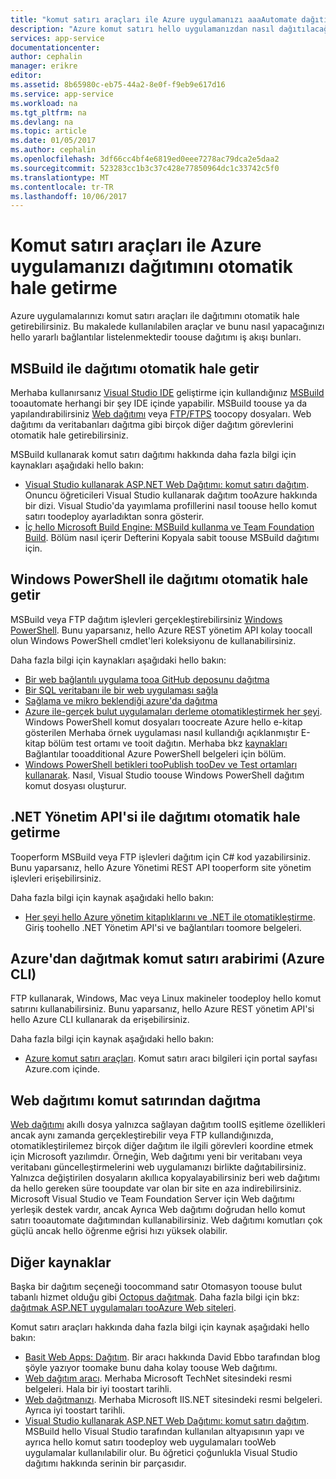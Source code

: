 ```yaml
---
title: "komut satırı araçları ile Azure uygulamanızı aaaAutomate dağıtımı | Microsoft Docs"
description: "Azure komut satırı hello uygulamanızdan nasıl dağıtılacağı hakkında daha fazla bilgi Bul"
services: app-service
documentationcenter: 
author: cephalin
manager: erikre
editor: 
ms.assetid: 8b65980c-eb75-44a2-8e0f-f9eb9e617d16
ms.service: app-service
ms.workload: na
ms.tgt_pltfrm: na
ms.devlang: na
ms.topic: article
ms.date: 01/05/2017
ms.author: cephalin
ms.openlocfilehash: 3df66cc4bf4e6819ed0eee7278ac79dca2e5daa2
ms.sourcegitcommit: 523283cc1b3c37c428e77850964dc1c33742c5f0
ms.translationtype: MT
ms.contentlocale: tr-TR
ms.lasthandoff: 10/06/2017
---
```

# <a name="automate-deployment-of-your-azure-app-with-command-line-tools"></a>Komut satırı araçları ile Azure uygulamanızı dağıtımını otomatik hale getirme
Azure uygulamalarınızı komut satırı araçları ile dağıtımını otomatik hale getirebilirsiniz. Bu makalede kullanılabilen araçlar ve bunu nasıl yapacağınızı hello yararlı bağlantılar listelenmektedir toouse dağıtımı iş akışı bunları. 

## <a name="msbuild"></a>MSBuild ile dağıtımı otomatik hale getir
Merhaba kullanırsanız [Visual Studio IDE](#vs) geliştirme için kullandığınız [MSBuild](http://msbuildbook.com/) tooautomate herhangi bir şey IDE içinde yapabilir. MSBuild toouse ya da yapılandırabilirsiniz [Web dağıtımı](#webdeploy) veya [FTP/FTPS](#ftp) toocopy dosyaları. Web dağıtımı da veritabanları dağıtma gibi birçok diğer dağıtım görevlerini otomatik hale getirebilirsiniz.

MSBuild kullanarak komut satırı dağıtımı hakkında daha fazla bilgi için kaynakları aşağıdaki hello bakın:

* [Visual Studio kullanarak ASP.NET Web Dağıtımı: komut satırı dağıtım](http://www.asp.net/mvc/tutorials/deployment/visual-studio-web-deployment/command-line-deployment). Onuncu öğreticileri Visual Studio kullanarak dağıtım tooAzure hakkında bir dizi. Visual Studio'da yayımlama profillerini nasıl toouse hello komut satırı toodeploy ayarladıktan sonra gösterir.
* [İç hello Microsoft Build Engine: MSBuild kullanma ve Team Foundation Build](http://msbuildbook.com/). Bölüm nasıl içerir Defterini Kopyala sabit toouse MSBuild dağıtımı için.

## <a name="powershell"></a>Windows PowerShell ile dağıtımı otomatik hale getir
MSBuild veya FTP dağıtım işlevleri gerçekleştirebilirsiniz [Windows PowerShell](http://msdn.microsoft.com/library/dd835506.aspx). Bunu yaparsanız, hello Azure REST yönetim API kolay toocall olun Windows PowerShell cmdlet'leri koleksiyonu de kullanabilirsiniz.

Daha fazla bilgi için kaynakları aşağıdaki hello bakın:

* [Bir web bağlantılı uygulama tooa GitHub deposunu dağıtma](app-service-web-arm-from-github-provision.md)
* [Bir SQL veritabanı ile bir web uygulaması sağla](app-service-web-arm-with-sql-database-provision.md)
* [Sağlama ve mikro beklendiği azure'da dağıtma](app-service-deploy-complex-application-predictably.md)
* [Azure ile-gerçek bulut uygulamaları derleme otomatikleştirmek her şeyi](http://asp.net/aspnet/overview/developing-apps-with-windows-azure/building-real-world-cloud-apps-with-windows-azure/automate-everything). Windows PowerShell komut dosyaları toocreate Azure hello e-kitap gösterilen Merhaba örnek uygulaması nasıl kullandığı açıklanmıştır E-kitap bölüm test ortamı ve tooit dağıtın. Merhaba bkz [kaynakları](http://asp.net/aspnet/overview/developing-apps-with-windows-azure/building-real-world-cloud-apps-with-windows-azure/automate-everything#resources) Bağlantılar tooadditional Azure PowerShell belgeleri için bölüm.
* [Windows PowerShell betikleri tooPublish tooDev ve Test ortamları kullanarak](../vs-azure-tools-publishing-using-powershell-scripts.md). Nasıl, Visual Studio toouse Windows PowerShell dağıtım komut dosyası oluşturur.

## <a name="api"></a>.NET Yönetim API'si ile dağıtımı otomatik hale getirme
Tooperform MSBuild veya FTP işlevleri dağıtım için C# kod yazabilirsiniz. Bunu yaparsanız, hello Azure Yönetimi REST API tooperform site yönetim işlevleri erişebilirsiniz.

Daha fazla bilgi için kaynak aşağıdaki hello bakın:

* [Her şeyi hello Azure yönetim kitaplıklarını ve .NET ile otomatikleştirme](http://www.hanselman.com/blog/PennyPinchingInTheCloudAutomatingEverythingWithTheWindowsAzureManagementLibrariesAndNET.aspx). Giriş toohello .NET Yönetim API'si ve bağlantıları toomore belgeleri.

## <a name="cli"></a>Azure'dan dağıtmak komut satırı arabirimi (Azure CLI)
FTP kullanarak, Windows, Mac veya Linux makineler toodeploy hello komut satırını kullanabilirsiniz. Bunu yaparsanız, hello Azure REST yönetim API'si hello Azure CLI kullanarak da erişebilirsiniz.

Daha fazla bilgi için kaynak aşağıdaki hello bakın:

* [Azure komut satırı araçları](https://azure.microsoft.com/downloads/). Komut satırı aracı bilgileri için portal sayfası Azure.com içinde.

## <a name="webdeploy"></a>Web dağıtımı komut satırından dağıtma
[Web dağıtımı](http://www.iis.net/downloads/microsoft/web-deploy) akıllı dosya yalnızca sağlayan dağıtım tooIIS eşitleme özellikleri ancak aynı zamanda gerçekleştirebilir veya FTP kullandığınızda, otomatikleştirilemez birçok diğer dağıtım ile ilgili görevleri koordine etmek için Microsoft yazılımdır. Örneğin, Web dağıtımı yeni bir veritabanı veya veritabanı güncelleştirmelerini web uygulamanızı birlikte dağıtabilirsiniz. Yalnızca değiştirilen dosyaların akıllıca kopyalayabilirsiniz beri web dağıtımı da hello gereken süre tooupdate var olan bir site en aza indirebilirsiniz. Microsoft Visual Studio ve Team Foundation Server için Web dağıtımı yerleşik destek vardır, ancak Ayrıca Web dağıtımı doğrudan hello komut satırı tooautomate dağıtımından kullanabilirsiniz. Web dağıtımı komutları çok güçlü ancak hello öğrenme eğrisi hızı yüksek olabilir.

## <a name="more-resources"></a>Diğer kaynaklar
Başka bir dağıtım seçeneği toocommand satır Otomasyon toouse bulut tabanlı hizmet olduğu gibi [Octopus dağıtmak](http://en.wikipedia.org/wiki/Octopus_Deploy). Daha fazla bilgi için bkz: [dağıtmak ASP.NET uygulamaları tooAzure Web siteleri](https://octopusdeploy.com/blog/deploy-aspnet-applications-to-azure-websites).

Komut satırı araçları hakkında daha fazla bilgi için kaynak aşağıdaki hello bakın:

* [Basit Web Apps: Dağıtım](https://azure.microsoft.com/blog/2014/07/28/simple-azure-websites-deployment/). Bir aracı hakkında David Ebbo tarafından blog şöyle yazıyor toomake bunu daha kolay toouse Web dağıtımı.
* [Web dağıtım aracı](http://technet.microsoft.com/library/dd568996). Merhaba Microsoft TechNet sitesindeki resmi belgeleri. Hala bir iyi toostart tarihli.
* [Web dağıtmanızı](http://www.iis.net/learn/publish/using-web-deploy). Merhaba Microsoft IIS.NET sitesindeki resmi belgeleri. Ayrıca iyi toostart tarihli.
* [Visual Studio kullanarak ASP.NET Web Dağıtımı: komut satırı dağıtım](http://www.asp.net/mvc/tutorials/deployment/visual-studio-web-deployment/command-line-deployment). MSBuild hello Visual Studio tarafından kullanılan altyapısının yapı ve ayrıca hello komut satırı toodeploy web uygulamaları tooWeb uygulamalar kullanılabilir olur. Bu öğretici çoğunlukla Visual Studio dağıtımı hakkında serinin bir parçasıdır.

